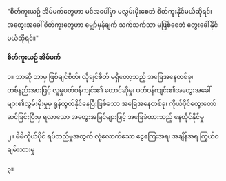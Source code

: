 
"စိတ်ကူးယဥ် အိမ်မက်တွေဟာ မင်အပေါ်မှာ မလွှမ်းမိုးစေဘဲ စိတ်ကူးနိုင်မယ်ဆိုရင်၊
အတွေးအခေါ် စိတ်ကူးတွေဟာ မျှော်မှန်ချက် သက်သက်သာ မဖြစ်စေဘဲ တွေးခေါ်နိုင်မယ်ဆိုရင်။"


**စိတ်ကူးယဥ် အိမ်မက်**

၁။ ဘာဆို ဘာမှ ဖြစ်ချင်စိတ်၊ လိုချင်စိတ် မရှိတော့သည့် အခြေအနေတစ်ခု၊ တစ်နည်းအားဖြင့် လူမှုပတ်ဝန်ကျင်း၏ တောင်ဆိုမှု၊ ပတ်ဝန်ကျင်း၏အတွေးအခေါ် များ၏လွှမ်းမိုးမှုမှ ရုန်ထွတ်နိုင်နေပြီးဖြစ်သော အခြေအနေတစ်ခု၊ ကိုယ်ပိုင်တွေးတော်ဆင်ခြင်းပြီးမှ ရလာသော အတွေးအမြင်များဖြင့် အခြေခံထားသည့် နေထိုင်နိုင်မှု

၂။ မိမိကိုယ်ပိုင် ရပ်တည်မှုအတွက် လုံ့လောက်သော  ငွေကြေးအရ၊ အချိန်အရ ကြွယ်ဝချမ်းသားမှု

၃။ 